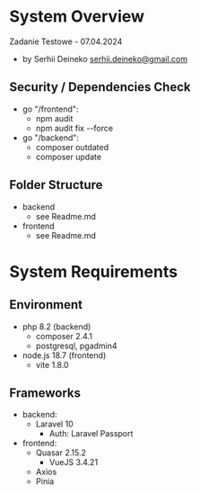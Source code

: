 # System Overview

Zadanie Testowe - 07.04.2024

-   by Serhii Deineko <serhii.deineko@gmail.com>

## Security / Dependencies Check

-   go "/frontend":
    -   npm audit
    -   npm audit fix --force
-   go "/backend":
    -   composer outdated
    -   composer update

## Folder Structure

-   backend
    -   see Readme.md
-   frontend
    -   see Readme.md

# System Requirements

## Environment

-   php 8.2 (backend)
    -   composer 2.4.1
    -   postgresql, pgadmin4
-   node.js 18.7 (frontend)
    -   vite 1.8.0

## Frameworks

-   backend:
    -   Laravel 10
        -   Auth: Laravel Passport
-   frontend:
    -   Quasar 2.15.2
        -   VueJS 3.4.21
    -   Axios
    -   Pinia
